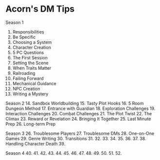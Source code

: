 # Acorn's DM Tips

Season 1
1. Responsibilities
2. Be Specific
3. Choosing a System
4. Character Creation
5. 5 PC Questions
6. The First Session
7. Setting the Scene
8. When Traits Matter
9. Railroading
10. Failing Forward
11. Mechanical Guidance
12. NPC Creation
13. Writing a Mystery

Season 2
14. Sandbox Worldbuilding
15. Tasty Plot Hooks
16. 5 Room Dungeon Method
17. Entrance with Guardian
18. Exploration Challenges
19. Interaction Challenges
20. Combat Challenges
21. The Plot Twist
22. The Climax
23. Reward or Revelation
24. Bringing It Together
25. Last Minute Prep
26. Long-term Prep

Season 3
26. Troublesome Players
27. Troublesome DMs
28. One-on-One Games
29. Genre Writing
30. Transitions
31. 
32. 
33. 
34. 
35. 
36. 
37. 
38. Handling Character Death
39. 

Season 4
40. 
41. 
42. 
43. 
44. 
45. 
46. 
47. 
48. 
49. 
50. 
51. 
52. 